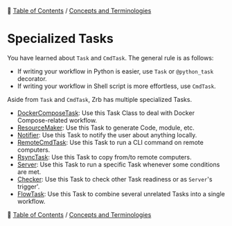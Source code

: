 🔖 [Table of Contents](../../README.md) / [Concepts and Terminologies](../README.md)

# Specialized Tasks

You have learned about `Task` and `CmdTask`. The general rule is as follows:

- If writing your workflow in Python is easier, use `Task` or `@python_task` decorator.
- If writing your workflow in Shell script is more effortless, use `CmdTask`.

Aside from `Task` and `CmdTask`, Zrb has multiple specialized Tasks.


- [DockerComposeTask](docker-compose-task.md): Use this Task Class to deal with Docker Compose-related workflow.
- [ResourceMaker](resource-maker.md): Use this Task to generate Code, module, etc.
- [Notifier](notifider.md): Use this Task to notify the user about anything locally.
- [RemoteCmdTask](remote-cmd-task.md): Use this Task to run a CLI command on remote computers.
- [RsyncTask](rsync-task.md): Use this Task to copy from/to remote computers.
- [Server](server.md): Use this Task to run a specific Task whenever some conditions are met.
- [Checker](checker.md): Use this Task to check other Task readiness or as `Server`'s trigger'.
- [FlowTask](flow-task.md): Use this Task to combine several unrelated Tasks into a single workflow.

🔖 [Table of Contents](../../README.md) / [Concepts and Terminologies](../README.md)
